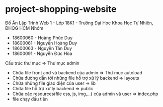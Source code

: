# project-shopping-website
Đồ Án Lập Trình Web 1 - Lớp 18K1 - Trường Đại Học Khoa Học Tự Nhiên, ĐHQG HCM
Nhóm
+ 18600060 - Hoàng Phúc Duy
+ 18600061 - Nguyễn Hoàng Duy
+ 18600063 - Nguyễn Tấn Duy
+ 18600091 - Nguyễn Đức Hòa

Cấu trúc thư mục
=> Thư mục admin 
  + Chứa file front and và backend của admin
=> Thư mục autoload
  + Chứa đường dẫn tới những file hỗ trợ xử lý backend
=> layouts
  + Chứa những file giao diện của user
=> lib
  + Chứa file hỗ trợ xử lý backend
=> public
  + Chứa các resources(file css, js, img,...) của admin và user
=> index.php
  + file chạy đầu tiên
